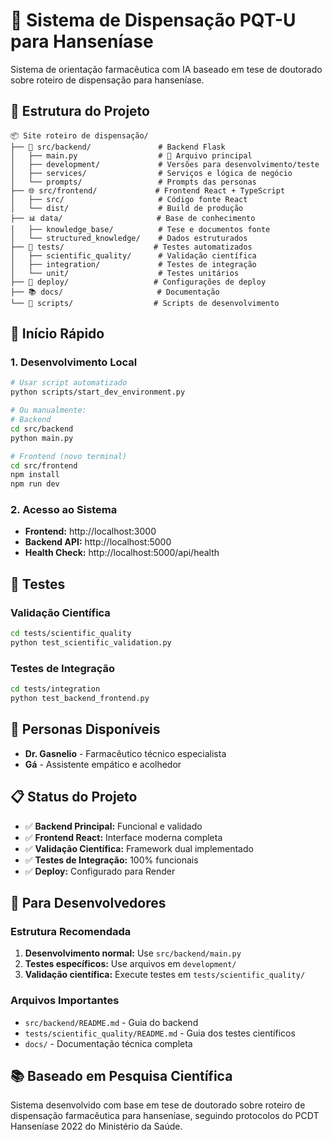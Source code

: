 # 🏥 Sistema de Dispensação PQT-U para Hanseníase

Sistema de orientação farmacêutica com IA baseado em tese de doutorado sobre roteiro de dispensação para hanseníase.

## 📁 Estrutura do Projeto

```
📦 Site roteiro de dispensação/
├── 🏥 src/backend/               # Backend Flask
│   ├── main.py                  # 🚀 Arquivo principal
│   ├── development/             # Versões para desenvolvimento/teste
│   ├── services/                # Serviços e lógica de negócio
│   └── prompts/                 # Prompts das personas
├── 🌐 src/frontend/             # Frontend React + TypeScript
│   ├── src/                     # Código fonte React
│   └── dist/                    # Build de produção
├── 📊 data/                     # Base de conhecimento
│   ├── knowledge_base/          # Tese e documentos fonte
│   └── structured_knowledge/    # Dados estruturados
├── 🧪 tests/                    # Testes automatizados
│   ├── scientific_quality/      # Validação científica
│   ├── integration/             # Testes de integração
│   └── unit/                    # Testes unitários
├── 🚀 deploy/                   # Configurações de deploy
├── 📚 docs/                     # Documentação
└── 🔧 scripts/                  # Scripts de desenvolvimento
```

## 🚀 Início Rápido

### 1. Desenvolvimento Local
```bash
# Usar script automatizado
python scripts/start_dev_environment.py

# Ou manualmente:
# Backend
cd src/backend
python main.py

# Frontend (novo terminal)
cd src/frontend
npm install
npm run dev
```

### 2. Acesso ao Sistema
- **Frontend:** http://localhost:3000
- **Backend API:** http://localhost:5000
- **Health Check:** http://localhost:5000/api/health

## 🧪 Testes

### Validação Científica
```bash
cd tests/scientific_quality
python test_scientific_validation.py
```

### Testes de Integração
```bash
cd tests/integration
python test_backend_frontend.py
```

## 👥 Personas Disponíveis

- **Dr. Gasnelio** - Farmacêutico técnico especialista
- **Gá** - Assistente empático e acolhedor

## 📋 Status do Projeto

- ✅ **Backend Principal:** Funcional e validado
- ✅ **Frontend React:** Interface moderna completa
- ✅ **Validação Científica:** Framework dual implementado
- ✅ **Testes de Integração:** 100% funcionais
- ✅ **Deploy:** Configurado para Render

## 🔧 Para Desenvolvedores

### Estrutura Recomendada
1. **Desenvolvimento normal:** Use `src/backend/main.py`
2. **Testes específicos:** Use arquivos em `development/`
3. **Validação científica:** Execute testes em `tests/scientific_quality/`

### Arquivos Importantes
- `src/backend/README.md` - Guia do backend
- `tests/scientific_quality/README.md` - Guia dos testes científicos
- `docs/` - Documentação técnica completa

## 📚 Baseado em Pesquisa Científica

Sistema desenvolvido com base em tese de doutorado sobre roteiro de dispensação farmacêutica para hanseníase, seguindo protocolos do PCDT Hanseníase 2022 do Ministério da Saúde.